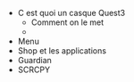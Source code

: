 - C est quoi un casque Quest3
  - Comment on le met
  -  
- Menu
- Shop et les applications
- Guardian
- SCRCPY
